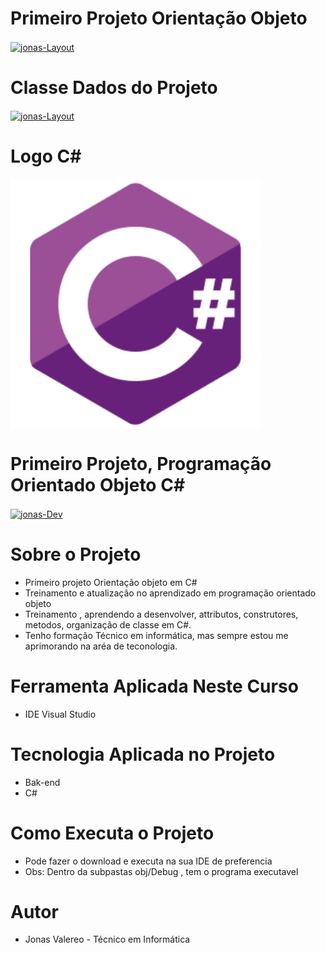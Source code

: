 # Primeiro Projeto Orientação Objeto

<a href="#">
<img align="center"  alt="jonas-Layout" height ="400" width ="650" src ="https://user-images.githubusercontent.com/25933386/210822152-abd297d7-25d1-4cdd-93b4-271e2791f491.JPG"></img>
</a>

# Classe Dados do Projeto

<a href="#">
<img align="center"  alt="jonas-Layout" height ="700" width ="450" src ="https://user-images.githubusercontent.com/25933386/210822396-9148b0a1-3c88-476a-bb4a-557019943513.JPG"></img>
</a>

# Logo C#

<a href="#">
<img align="center"  alt="jonas-C#" height ="400" width ="400" src ="https://raw.githubusercontent.com/devicons/devicon/master/icons/csharp/csharp-original.svg" style="max-width: 100%;"></img>
</a>

# Primeiro Projeto, Programação Orientado Objeto C#

<a href="#">
<img align="center"  alt="jonas-Dev" height ="70" width ="160" src ="https://user-images.githubusercontent.com/25933386/116831049-87107400-ab83-11eb-947b-0a94a3e89f04.png" style="max-width: 100%;"></img>
</a>

# Sobre o Projeto

- Primeiro projeto Orientação objeto em C#
- Treinamento e atualização no aprendizado em programação orientado objeto
- Treinamento , aprendendo a desenvolver, attributos, construtores, metodos, organização de classe em C#.
- Tenho formação Técnico em informática, mas sempre estou me aprimorando na aréa de teconologia.

# Ferramenta Aplicada Neste Curso

- IDE Visual Studio

# Tecnologia Aplicada no Projeto

- Bak-end
- C#

# Como Executa o Projeto

- Pode fazer o download e executa na sua IDE de preferencia
- Obs: Dentro da subpastas obj/Debug , tem o programa executavel

# Autor

- Jonas Valereo - Técnico em Informática 



